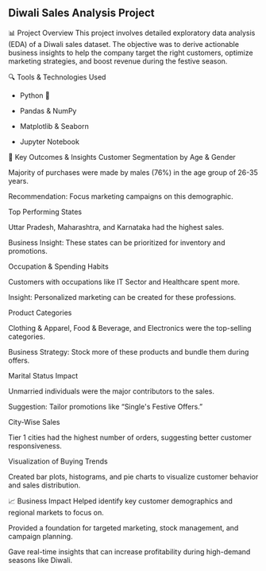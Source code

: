 ## Diwali Sales Analysis Project
📊 Project Overview
This project involves detailed exploratory data analysis (EDA) of a Diwali sales dataset. The objective was to derive actionable business insights to help the company target the right customers, optimize marketing strategies, and boost revenue during the festive season.

🔍 Tools & Technologies Used
- Python 🐍

- Pandas & NumPy

- Matplotlib & Seaborn

- Jupyter Notebook

🎯 Key Outcomes & Insights
Customer Segmentation by Age & Gender

Majority of purchases were made by males (76%) in the age group of 26-35 years.

Recommendation: Focus marketing campaigns on this demographic.

Top Performing States

Uttar Pradesh, Maharashtra, and Karnataka had the highest sales.

Business Insight: These states can be prioritized for inventory and promotions.

Occupation & Spending Habits

Customers with occupations like IT Sector and Healthcare spent more.

Insight: Personalized marketing can be created for these professions.

Product Categories

Clothing & Apparel, Food & Beverage, and Electronics were the top-selling categories.

Business Strategy: Stock more of these products and bundle them during offers.

Marital Status Impact

Unmarried individuals were the major contributors to the sales.

Suggestion: Tailor promotions like “Single's Festive Offers.”

City-Wise Sales

Tier 1 cities had the highest number of orders, suggesting better customer responsiveness.

Visualization of Buying Trends

Created bar plots, histograms, and pie charts to visualize customer behavior and sales distribution.

📈 Business Impact
Helped identify key customer demographics and regional markets to focus on.

Provided a foundation for targeted marketing, stock management, and campaign planning.

Gave real-time insights that can increase profitability during high-demand seasons like Diwali.

